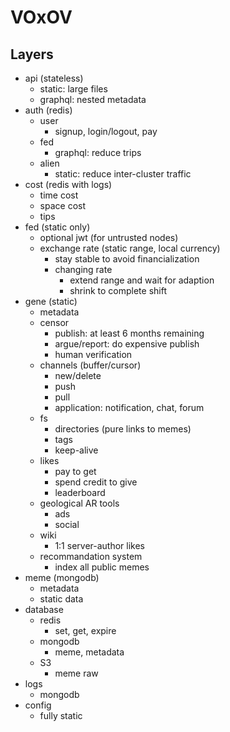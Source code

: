# VOxOV

## Layers

- api (stateless)
    - static: large files
    - graphql: nested metadata
- auth (redis)
    - user
        - signup, login/logout, pay
    - fed
        - graphql: reduce trips
    - alien
        - static: reduce inter-cluster traffic
- cost (redis with logs)
    - time cost
    - space cost
    - tips
- fed (static only)
    - optional jwt (for untrusted nodes)
    - exchange rate (static range, local currency)
        - stay stable to avoid financialization
        - changing rate
            - extend range and wait for adaption
            - shrink to complete shift
- gene (static)
    - metadata
    - censor
        - publish: at least 6 months remaining
        - argue/report: do expensive publish
        - human verification
    - channels (buffer/cursor)
        - new/delete
        - push
        - pull
        - application: notification, chat, forum
    - fs
        - directories (pure links to memes)
        - tags
        - keep-alive
    - likes
        - pay to get
        - spend credit to give
        - leaderboard
    - geological AR tools
        - ads
        - social
    - wiki
        - 1:1 server-author likes
    - recommandation system
        - index all public memes
- meme (mongodb)
    - metadata
    - static data
- database
    - redis
        - set, get, expire
    - mongodb
        - meme, metadata
    - S3
        - meme raw
- logs
    - mongodb
- config
    - fully static
